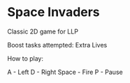 # Space Invaders
Classic 2D game for LLP

Boost tasks attempted: Extra Lives


How to play:

A - Left
D - Right
Space - Fire
P - Pause